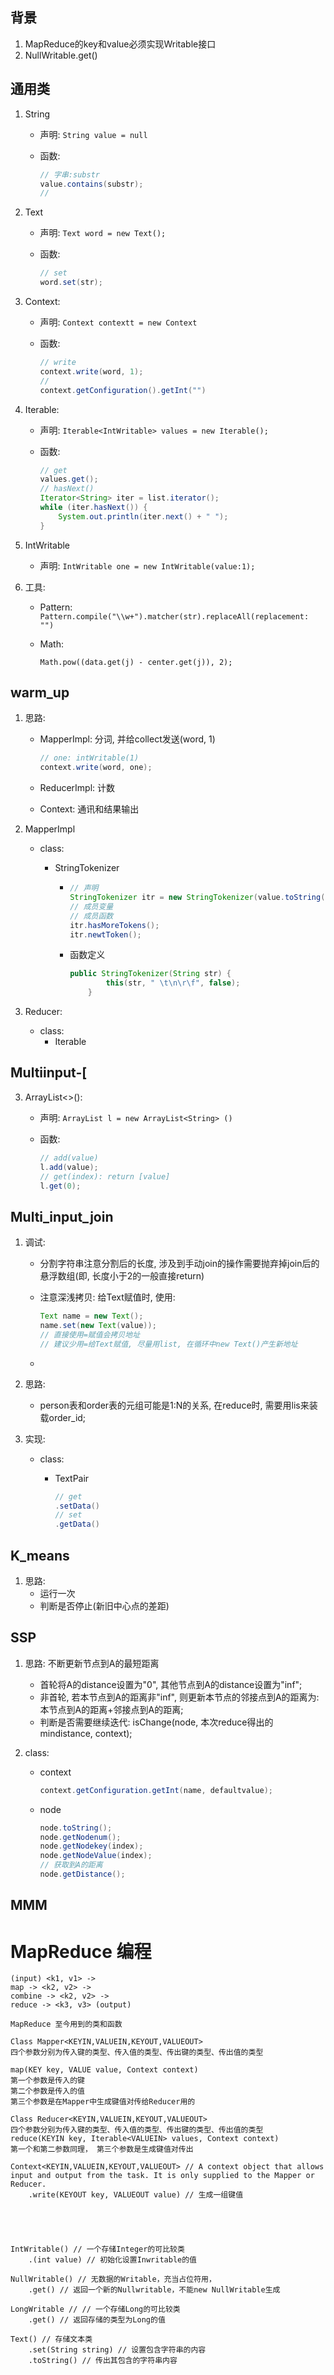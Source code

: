 
## 背景

1. MapReduce的key和value必须实现Writable接口
2. NullWritable.get()

## 通用类

1. String

   - 声明: `String value = null`

   - 函数:

     ```java
     // 字串:substr
     value.contains(substr);
     // 
     ```

     

2. Text

   - 声明: `Text word = new Text();`

   - 函数: 

     ```java
     // set
     word.set(str);
     ```

3. Context: 

   - 声明: `Context contextt = new Context` 

   - 函数: 

     ```java
     // write
     context.write(word, 1);
     //
     context.getConfiguration().getInt("")
     ```

4. Iterable: 

   - 声明: `Iterable<IntWritable> values = new Iterable();` 

   - 函数:

     ```java
     // get
     values.get();
     // hasNext()
     Iterator<String> iter = list.iterator();
     while (iter.hasNext()) {
         System.out.println(iter.next() + " ");
     }
     ```

5. IntWritable 

   - 声明: `IntWritable one = new IntWritable(value:1);`

6. 工具:

   - Pattern: `Pattern.compile("\\w+").matcher(str).replaceAll(replacement: "")`

   - Math: 

     `Math.pow((data.get(j) - center.get(j)), 2);`

## warm_up

1. 思路: 

   - MapperImpl: 分词, 并给collect发送(word, 1)

     ```java
     // one: intWritable(1)
     context.write(word, one);
     ```

   - ReducerImpl: 计数

   - Context: 通讯和结果输出

2. MapperImpl

   - class: 

     - StringTokenizer

       - ```java
         // 声明
         StringTokenizer itr = new StringTokenizer(value.toString());
         // 成员变量
         // 成员函数
         itr.hasMoreTokens();
         itr.newtToken();
         ```

       - 函数定义

         ```java
         public StringTokenizer(String str) {
                 this(str, " \t\n\r\f", false);
             }
         ```

3. Reducer: 

   - class: 
     - Iterable

## Multiinput-[

3. ArrayList<>():

   - 声明: `ArrayList l = new ArrayList<String> ()`

   - 函数: 

     ```java
     // add(value)
     l.add(value);
     // get(index): return [value]
     l.get(0);
     ```

     

## Multi_input_join

1. 调试: 

   - 分割字符串注意分割后的长度, 涉及到手动join的操作需要抛弃掉join后的悬浮数组(即, 长度小于2的一般直接return)

   - 注意深浅拷贝: 给Text赋值时, 使用:

     ```java
     Text name = new Text();
     name.set(new Text(value));
     // 直接使用=赋值会拷贝地址
     // 建议少用=给Text赋值, 尽量用list, 在循环中new Text()产生新地址
     ```

   - 

2. 思路: 

   - person表和order表的元组可能是1:N的关系, 在reduce时, 需要用lis来装载order_id;

3. 实现:

   - class: 

     - TextPair

       ```java
       // get
       .setData()
       // set
       .getData()
       ```

## K_means

1. 思路: 
   - 运行一次
   - 判断是否停止(新旧中心点的差距)

## SSP

1. 思路: 不断更新节点到A的最短距离

   - 首轮将A的distance设置为"0", 其他节点到A的distance设置为"inf";
   - 非首轮, 若本节点到A的距离非"inf", 则更新本节点的邻接点到A的距离为: 本节点到A的距离+邻接点到A的距离;
   - 判断是否需要继续迭代: isChange(node, 本次reduce得出的mindistance, context);

2. class:

   - context

     ```java
     context.getConfiguration.getInt(name, defaultvalue);
     ```

   - node

     ```java
     node.toString();
     node.getNodenum();
     node.getNodekey(index);
     node.getNodeValue(index);
     // 获取到A的距离
     node.getDistance();
     ```

     
     
## MMM
# MapReduce 编程
```
(input) <k1, v1> -> 
map -> <k2, v2> -> 
combine -> <k2, v2> -> 
reduce -> <k3, v3> (output)

MapReduce 至今用到的类和函数

Class Mapper<KEYIN,VALUEIN,KEYOUT,VALUEOUT>
四个参数分别为传入键的类型、传入值的类型、传出键的类型、传出值的类型

map(KEY key, VALUE value, Context context)
第一个参数是传入的键
第二个参数是传入的值
第三个参数是在Mapper中生成键值对传给Reducer用的

Class Reducer<KEYIN,VALUEIN,KEYOUT,VALUEOUT>
四个参数分别为传入键的类型、传入值的类型、传出键的类型、传出值的类型
reduce(KEYIN key, Iterable<VALUEIN> values, Context context)
第一个和第二参数同理， 第三个参数是生成键值对传出

Context<KEYIN,VALUEIN,KEYOUT,VALUEOUT> // A context object that allows input and output from the task. It is only supplied to the Mapper or Reducer.
    .write(KEYOUT key, VALUEOUT value) // 生成一组键值





IntWritable() // 一个存储Integer的可比较类 
    .(int value) // 初始化设置Inwritable的值 

NullWritable() // 无数据的Writable，充当占位符用，
    .get() // 返回一个新的Nullwritable，不能new NullWritable生成

LongWritable // // 一个存储Long的可比较类 
    .get() // 返回存储的类型为Long的值

Text() // 存储文本类 
    .set(String string) // 设置包含字符串的内容 
    .toString() // 传出其包含的字符串内容

    
```
